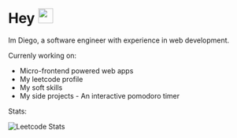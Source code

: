 <h1> Hey <img src = "https://raw.githubusercontent.com/MartinHeinz/MartinHeinz/master/wave.gif" width = 30px> </h1>

Im Diego, a software engineer with experience in web development.

Currenly working on: 
- Micro-frontend powered web apps
- My leetcode profile
- My soft skills
- My side projects - An interactive pomodoro timer

Stats:

![Leetcode Stats](https://leetcard.jacoblin.cool/dicarvajalb)

